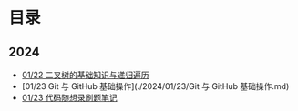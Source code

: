 # 目录

## 2024

- [01/22 二叉树的基础知识与递归遍历](./2024/01/22/二叉树的基础知识与递归遍历.md)
- [01/23 Git 与 GitHub 基础操作](./2024/01/23/Git 与 GitHub 基础操作.md)
- [01/23 代码随想录刷题笔记](./2024/01/23/代码随想录刷题笔记.md)

